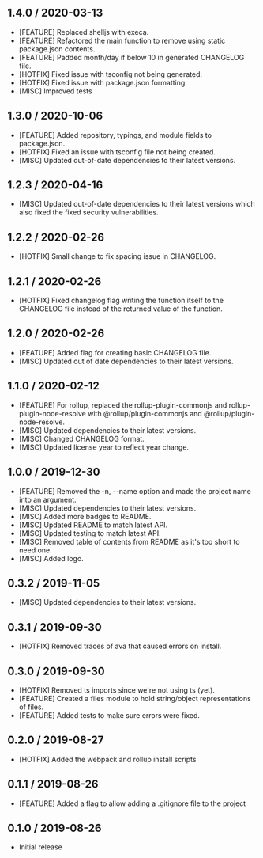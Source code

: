 ## 1.4.0 / 2020-03-13
- [FEATURE] Replaced shelljs with execa.
- [FEATURE] Refactored the main function to remove using static package.json contents.
- [FEATURE] Padded month/day if below 10 in generated CHANGELOG file.
- [HOTFIX] Fixed issue with tsconfig not being generated.
- [HOTFIX] Fixed issue with package.json formatting.
- [MISC] Improved tests

## 1.3.0 / 2020-10-06
- [FEATURE] Added repository, typings, and module fields to package.json.
- [HOTFIX] Fixed an issue with tsconfig file not being created.
- [MISC] Updated out-of-date dependencies to their latest versions.

## 1.2.3 / 2020-04-16
- [MISC] Updated out-of-date dependencies to their latest versions which also fixed the fixed security vulnerabilities.

## 1.2.2 / 2020-02-26
- [HOTFIX] Small change to fix spacing issue in CHANGELOG.

## 1.2.1 / 2020-02-26
- [HOTFIX] Fixed changelog flag writing the function itself to the CHANGELOG file instead of the returned value of the function.

## 1.2.0 / 2020-02-26
- [FEATURE] Added flag for creating basic CHANGELOG file.
- [MISC] Updated out of date dependencies to their latest versions.

## 1.1.0 / 2020-02-12
- [FEATURE] For rollup, replaced the rollup-plugin-commonjs and rollup-plugin-node-resolve with @rollup/plugin-commonjs and @rollup/plugin-node-resolve.
- [MISC] Updated dependencies to their latest versions.
- [MISC] Changed CHANGELOG format.
- [MISC] Updated license year to reflect year change.

## 1.0.0 / 2019-12-30
- [FEATURE] Removed the -n, --name option and made the project name into an argument.
- [MISC] Updated dependencies to their latest versions.
- [MISC] Added more badges to README.
- [MISC] Updated README to match latest API.
- [MISC] Updated testing to match latest API.
- [MISC] Removed table of contents from README as it's too short to need one.
- [MISC] Added logo.

## 0.3.2 / 2019-11-05
- [MISC] Updated dependencies to their latest versions.

## 0.3.1 / 2019-09-30
- [HOTFIX] Removed traces of ava that caused errors on install.

## 0.3.0 / 2019-09-30
- [HOTFIX] Removed ts imports since we're not using ts (yet).
- [FEATURE] Created a files module to hold string/object representations of files.
- [FEATURE] Added tests to make sure errors were fixed.

## 0.2.0 / 2019-08-27
- [HOTFIX] Added the webpack and rollup install scripts

## 0.1.1 / 2019-08-26
- [FEATURE] Added a flag to allow adding a .gitignore file to the project

## 0.1.0 / 2019-08-26
- Initial release
